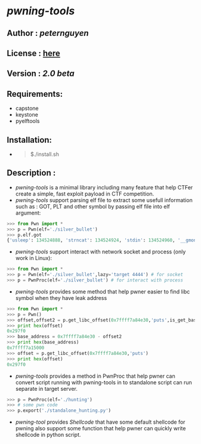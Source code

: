 # *pwning-tools*
## Author : _peternguyen_
## License : [here](LICENSE)
## Version : _2.0 beta_
## Requirements:
- capstone
- keystone
- pyelftools
## Installation:
- > $./install.sh
## Description :
- *pwning-tools* is a minimal library including many feature that help CTFer create a simple, fast exploit payload in CTF competition.
- *pwning-tools* support parsing elf file to extract some usefull information such as : GOT, PLT and other symbol by passing elf file into elf argument:
```python
>>> from Pwn import *
>>> p = Pwn(elf='./silver_bullet')
>>> p.elf.got
{'usleep': 134524888, 'strncat': 134524924, 'stdin': 134524960, '__gmon_start__': 134524896, 'puts': 134524892, 'stdout': 134524964, 'read': 134524880, 'memset': 134524916, 'atoi': 134524920, 'exit': 134524900, 'printf': 134524884, '__libc_start_main': 134524908, 'strlen': 134524904, 'setvbuf': 134524912}
```
- *pwning-tools* support interact with network socket and process (only work in Linux):
```python
>>> from Pwn import *
>>> p = Pwn(elf='./silver_bullet',lazy='target 4444') # for socket
>>> p = PwnProc(elf='./silver_bullet') # for interact with process
```
- *pwning-tools* provides some method that help pwner easier to find libc symbol when they have leak address
```python
>>> from Pwn import *
>>> p = Pwn()
>>> offset,offset2 = p.get_libc_offset(0x7ffff7a84e30,'puts',is_get_base=True)
>>> print hex(offset)
0x297f0
>>> base_address = 0x7ffff7a84e30 - offset2
>>> print hex(base_address)
0x7ffff7a15000
>>> offset = p.get_libc_offset(0x7ffff7a84e30,'puts')
>>> print hex(offset)
0x297f0
```
- *pwning-tools* provides a method in PwnProc that help pwner can convert script running with pwning-tools in to standalone script can run separate in target server.
```python
>>> p = PwnProc(elf='./hunting')
>>> # some pwn code
>>> p.export('./standalone_hunting.py')
```
- *pwning-tool* provides *Shellcode* that have some default shellcode for pwning also support some function that help pwner can quickly write shellcode in python script.